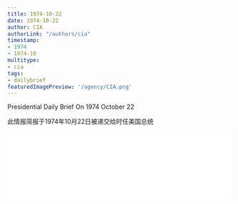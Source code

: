 ```yaml
---
title: 1974-10-22
date: 1974-10-22
author: CIA 
authorLink: "/authors/cia"
timestamp: 
- 1974
- 1974-10
multitype: 
- cia
tags: 
- dailybrief
featuredImagePreview: '/agency/CIA.png'
---
```



Presidential Daily Brief On 1974 October 22

此情报简报于1974年10月22日被递交给时任美国总统

<!--more-->





<div id="over" style="width:100%; overflow:hidden"> <iframe id="sFrame" name="sFrame" frameborder="no" border="0"  allowfullscreen marginwidth="0" scrolling="no" src = " /CIA/1974-10-22.html "  style = " position:absulute; width: 806px; top: 300;" > </iframe> </div>